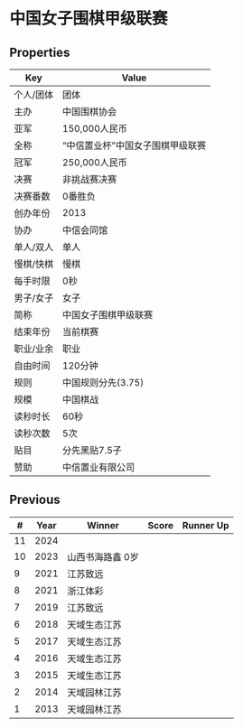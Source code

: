 # 中国女子围棋甲级联赛

## Properties

| Key | Value |
| --- | ----- |
| 个人/团体 | 团体 |
| 主办 | 中国围棋协会 |
| 亚军 | 150,000人民币 |
| 全称 | “中信置业杯”中国女子围棋甲级联赛 |
| 冠军 | 250,000人民币 |
| 决赛 | 非挑战赛决赛 |
| 决赛番数 | 0番胜负 |
| 创办年份 | 2013 |
| 协办 | 中信会同馆 |
| 单人/双人 | 单人 |
| 慢棋/快棋 | 慢棋 |
| 每手时限 | 0秒 |
| 男子/女子 | 女子 |
| 简称 | 中国女子围棋甲级联赛 |
| 结束年份 | 当前棋赛 |
| 职业/业余 | 职业 |
| 自由时间 | 120分钟 |
| 规则 | 中国规则分先(3.75) |
| 规模 | 中国棋战 |
| 读秒时长 | 60秒 |
| 读秒次数 | 5次 |
| 贴目 | 分先黑贴7.5子 |
| 赞助 | 中信置业有限公司 |

## Previous

| # | Year | Winner | Score | Runner Up |
| --- | --- | --- | --- | --- |
| 11 | 2024 |  |  |  |
| 10 | 2023 | 山西书海路鑫 0岁 |  |  |
| 9 | 2021 | 江苏致远 |  |  |
| 8 | 2021 | 浙江体彩 |  |  |
| 7 | 2019 | 江苏致远 |  |  |
| 6 | 2018 | 天域生态江苏 |  |  |
| 5 | 2017 | 天域生态江苏 |  |  |
| 4 | 2016 | 天域生态江苏 |  |  |
| 3 | 2015 | 天域生态江苏 |  |  |
| 2 | 2014 | 天域园林江苏 |  |  |
| 1 | 2013 | 天域园林江苏 |  |  |

